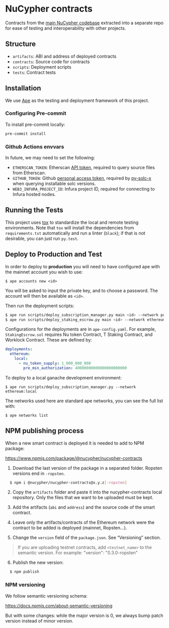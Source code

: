 # NuCypher contracts

Contracts from the [main NuCypher codebase](https://github.com/nucypher/nucypher) extracted into a separate repo for ease of testing and interoperability with other projects.

## Structure

* `artifacts`: ABI and address of deployed contracts
* `contracts`: Source code for contracts
* `scripts`: Deployment scripts
* `tests`: Contract tests

## Installation

We use [Ape](https://docs.apeworx.io/ape/stable/index.html) as the testing and deployment framework of this project.

### Configuring Pre-commit

To install pre-commit locally:

```bash
pre-commit install
```

### Github Actions envvars

In future, we may need to set the following:

* `ETHERSCAN_TOKEN`: Etherscan [API token](https://etherscan.io/apis), required to query source files from Etherscan.
* `GITHUB_TOKEN`: Github [personal access token](https://help.github.com/en/github/authenticating-to-github/creating-a-personal-access-token-for-the-command-line#creating-a-token), required by [py-solc-x](https://github.com/iamdefinitelyahuman/py-solc-x) when querying installable solc versions.
* `WEB3_INFURA_PROJECT_ID`: Infura project ID, required for connecting to Infura hosted nodes.

## Running the Tests

This project uses [tox](https://tox.readthedocs.io/en/latest/) to standardize the local and remote testing environments.
Note that `tox` will install the dependencies from `requirements.txt` automatically and run a linter (`black`); if that is not desirable, you can just run `py.test`.

## Deploy to Production and Test
In order to deploy to **production** you will need to have configured ape with the mainnet account you wish to use:
```
$ ape accounts new <id>
```
You will be asked to input the private key, and to choose a password. The account will then be available as `<id>`.

Then run the deployment scripts:
```bash
$ ape run scripts/deploy_subscription_manager.py main <id> --network polygon
$ ape run scripts/deploy_staking_escrow.py main <id> --network ethereum:rinkeby
```

Configurations for the deployments are in `ape-config.yaml`.
For example, `StakingEscrow.sol` requires Nu token Contract, T Staking Contract, and Worklock Contract.
These are defined by:
```yaml
deployments:
  ethereum:
    local:
      - nu_token_supply: 1_000_000_000
        pre_min_authorization: 40000000000000000000000
```


To deploy to a local ganache development environment:
```
$ ape run scripts/deploy_subscription_manager.py --network ethereum:local
```

The networks used here are standard ape networks, you can see the full list with:
```
$ ape networks list
```

## NPM publishing process

When a new smart contract is deployed it is needed to add to NPM package:

https://www.npmjs.com/package/@nucypher/nucypher-contracts

1. Download the last version of the package in a separated folder. Ropsten versions end in
`-ropsten`.

```bash
  $ npm i @nucypher/nucypher-contracts@x.y.z[-ropsten]
```
2. Copy the `artifacts` folder and paste it into the nucypher-contracts local repository. Only the
files that we want to be uploaded must be kept.

3. Add the artifacts (`abi` and `address`) and the source code of the smart contract.

4. Leave only the artifacts/contracts of the Ethereum network were the contract to be added is
deployed (mainnet, Ropsten...).

5. Change the `version` field of the `package.json`. See “Versioning” section.

> If you are uploading testnet contracts, add `<testnet_name>` to the semantic version. For
> example: "version": "0.3.0-ropsten"

6. Publish the new version:

```bash
  $ npm publish
```

### NPM versioning

We follow semantic versioning schema:

https://docs.npmjs.com/about-semantic-versioning

But with some changes: while the major version is 0, we always bump patch version instead of minor
version.

